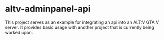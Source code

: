 # altv-adminpanel-api
This project serves as an example for integrating an api into an ALT:V GTA V server. It provides basic usage with another project that is currently being worked upon.
